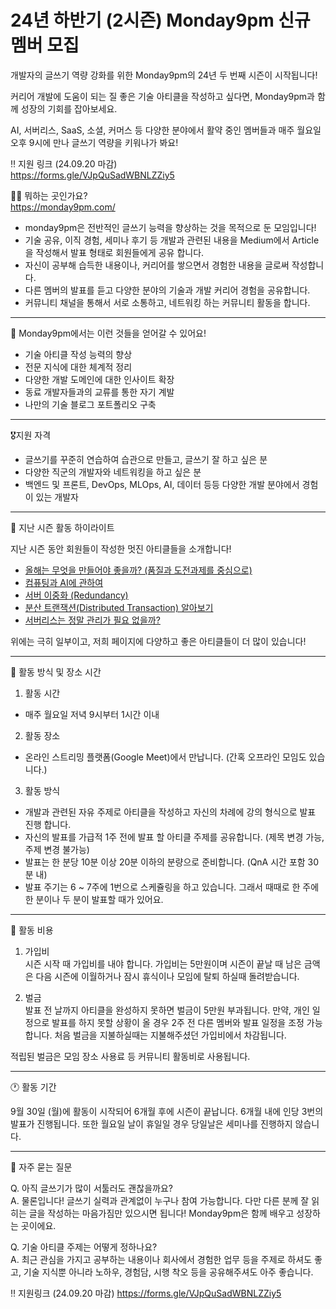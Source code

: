 # 24년 하반기 (2시즌) Monday9pm 신규 멤버 모집

개발자의 글쓰기 역량 강화를 위한 Monday9pm의 24년 두 번째 시즌이 시작됩니다!

커리어 개발에 도움이 되는 질 좋은 기술 아티클을 작성하고 싶다면, Monday9pm과 함께 성장의 기회를 잡아보세요.

AI, 서버리스, SaaS, 소셜, 커머스 등 다양한 분야에서 활약 중인 멤버들과 매주 월요일 오후 9시에 만나 글쓰기 역량을 키워나가 봐요!

‼️ 지원 링크 (24.09.20 마감)\
https://forms.gle/VJpQuSadWBNLZZiy5

🏄‍♀️ 뭐하는 곳인가요?\
https://monday9pm.com/

- monday9pm은 전반적인 글쓰기 능력을 향상하는 것을 목적으로 둔 모임입니다!
- 기술 공유, 이직 경험, 세미나 후기 등 개발과 관련된 내용을 Medium에서 Article을 작성해서 발표 형태로 회원들에게 공유 합니다.
- 자신이 공부해 습득한 내용이나, 커리어를 쌓으면서 경험한 내용을 글로써 작성합니다.
- 다른 멤버의 발표를 듣고 다양한 분야의 기술과 개발 커리어 경험을 공유합니다.
- 커뮤니티 채널을 통해서 서로 소통하고, 네트워킹 하는 커뮤니티 활동을 합니다.

---

🎯 Monday9pm에서는 이런 것들을 얻어갈 수 있어요!
- 기술 아티클 작성 능력의 향상
- 전문 지식에 대한 체계적 정리
- 다양한 개발 도메인에 대한 인사이트 확장
- 동료 개발자들과의 교류를 통한 자기 계발
- 나만의 기술 블로그 포트폴리오 구축

---

🎖️지원 자격
- 글쓰기를 꾸준히 연습하여 습관으로 만들고, 글쓰기 잘 하고 싶은 분
- 다양한 직군의 개발자와 네트워킹을 하고 싶은 분
- 백엔드 및 프론트, DevOps, MLOps, AI, 데이터 등등 다양한 개발 분야에서 경험이 있는 개발자

---

🌟 지난 시즌 활동 하이라이트

지난 시즌 동안 회원들이 작성한 멋진 아티클들을 소개합니다!
- [올해는 무엇을 만들어야 좋을까? (품질과 도전과제를 중심으로)](https://monday9pm.com/%EC%98%AC%ED%95%B4%EB%8A%94-%EB%AC%B4%EC%97%87%EC%9D%84-%EB%A7%8C%EB%93%A4%EC%96%B4%EC%95%BC-%EC%A2%8B%EC%9D%84%EA%B9%8C-ca02a3281b6e)
- [컴퓨팅과 AI에 관하여](https://monday9pm.com/%EC%BB%B4%ED%93%A8%ED%8C%85%EA%B3%BC-ai%EC%97%90-%EA%B4%80%ED%95%98%EC%97%AC-bf71056bdc1b)
- [서버 이중화 (Redundancy)](https://monday9pm.com/%EC%84%9C%EB%B2%84-%EC%9D%B4%EC%A4%91%ED%99%94-redundancy-bb2112755cd3)
- [분산 트랜잭션(Distributed Transaction) 알아보기](https://monday9pm.com/%EB%B6%84%EC%82%B0-%ED%8A%B8%EB%9E%9C%EC%9E%AD%EC%85%98-distributed-transaction-%EC%95%8C%EC%95%84%EB%B3%B4%EA%B8%B0-d0a10ad5dd53)
- [서버리스는 정말 관리가 필요 없을까?](https://medium.com/monday-9-pm/%EC%84%9C%EB%B2%84%EB%A6%AC%EC%8A%A4%EB%8A%94-%EC%A0%95%EB%A7%90-%EA%B4%80%EB%A6%AC-%ED%95%84%EC%9A%94%EA%B0%80-%EC%97%86%EC%9D%84%EA%B9%8C-dc973c6cfd2c)

위에는 극히 일부이고, 저희 페이지에 다양하고 좋은 아티클들이 더 많이 있습니다!

---

🍻 활동 방식 및 장소 시간

1) 활동 시간
- 매주 월요일 저녁 9시부터 1시간 이내

2) 활동 장소
- 온라인 스트리밍 플랫폼(Google Meet)에서 만납니다. (간혹 오프라인 모임도 있습니다.)

3) 활동 방식
- 개발과 관련된 자유 주제로 아티클을 작성하고 자신의 차례에 강의 형식으로 발표 진행 합니다.
- 자신의 발표를 가급적 1주 전에 발표 할 아티클 주제를 공유합니다. (제목 변경 가능, 주제 변경 불가능)
- 발표는 한 분당 10분 이상 20분 이하의 분량으로 준비합니다. (QnA 시간 포함 30분 내)
- 발표 주기는 6 ~ 7주에 1번으로 스케쥴링을 하고 있습니다. 그래서 때때로 한 주에 한 분이나 두 분이 발표할 때가 있어요.

---

🎫 활동 비용

1. 가입비\
시즌 시작 때 가입비를 내야 합니다. 가입비는 5만원이며 시즌이 끝날 때 남은 금액은 다음 시즌에 이월하거나 잠시 휴식이나 모임에 탈퇴 하실때 돌려받습니다.

2. 벌금\
발표 전 날까지 아티클을 완성하지 못하면 벌금이 5만원 부과됩니다. 만약, 개인 일정으로 발표를 하지 못할 상황이 올 경우 2주 전 다른 멤버와 발표 일정을 조정 가능합니다. 처음 벌금을 지불하실때는 지불해주셨던 가입비에서 차감됩니다.

적립된 벌금은 모임 장소 사용료 등 커뮤니티 활동비로 사용됩니다.

---

🕐 활동 기간

9월 30일 (월)에 활동이 시작되어 6개월 후에 시즌이 끝납니다. 6개월 내에 인당 3번의 발표가 진행됩니다. 또한 월요일 날이 휴일일 경우 당일날은 세미나를 진행하지 않습니다.

---

🤔 자주 묻는 질문

Q. 아직 글쓰기가 많이 서툴러도 괜찮을까요?\
A. 물론입니다! 글쓰기 실력과 관계없이 누구나 참여 가능합니다. 다만 다른 분께 잘 읽히는 글을 작성하는 마음가짐만 있으시면 됩니다! Monday9pm은 함께 배우고 성장하는 곳이에요.

Q. 기술 아티클 주제는 어떻게 정하나요?\
A. 최근 관심을 가지고 공부하는 내용이나 회사에서 경험한 업무 등을 주제로 하셔도 좋고, 기술 지식뿐 아니라 노하우, 경험담, 시행 착오 등을 공유해주셔도 아주 좋습니다.

‼️ 지원링크 (24.09.20 마감)
https://forms.gle/VJpQuSadWBNLZZiy5